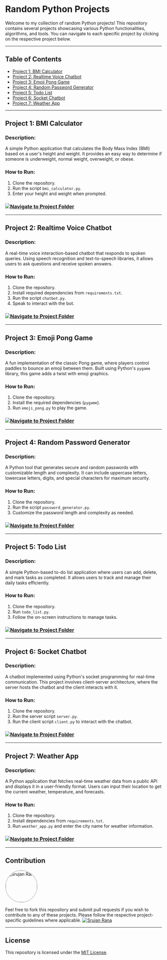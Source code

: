 # Random Python Projects

Welcome to my collection of random Python projects! This repository contains several projects showcasing various Python functionalities, algorithms, and tools. You can navigate to each specific project by clicking on the respective project below.

---

## Table of Contents

- [Project 1: BMI Calculator](#project-1-bmi-calculator)
- [Project 2: Realtime Voice Chatbot](#project-2-realtime-voice-chatbot)
- [Project 3: Emoji Pong Game](#project-3-emoji-pong-game)
- [Project 4: Random Password Generator](#project-4-random-password-generator)
- [Project 5: Todo List](#project-5-todo-list)
- [Project 6: Socket Chatbot](#project-6-socket-chatbot)
- [Project 7: Weather App](#project-7-weather-app)

---

## Project 1: BMI Calculator

### Description:
A simple Python application that calculates the Body Mass Index (BMI) based on a user's height and weight. It provides an easy way to determine if someone is underweight, normal weight, overweight, or obese.

### How to Run:
1. Clone the repository.
2. Run the script `bmi_calculator.py`.
3. Enter your height and weight when prompted.

### [![Navigate to Project Folder](https://img.shields.io/badge/Navigate%20to%20Project%20Folder-blue?style=for-the-badge)](https://github.com/Srujanrana07/Python-Projects/tree/76a9beebdaa0cd495c499adaaf7255115d804303/BMI%20Calculator)

---

## Project 2: Realtime Voice Chatbot

### Description:
A real-time voice interaction-based chatbot that responds to spoken queries. Using speech recognition and text-to-speech libraries, it allows users to ask questions and receive spoken answers.

### How to Run:
1. Clone the repository.
2. Install required dependencies from `requirements.txt`.
3. Run the script `chatbot.py`.
4. Speak to interact with the bot.

### [![Navigate to Project Folder](https://img.shields.io/badge/Navigate%20to%20Project%20Folder-blue?style=for-the-badge)](https://github.com/Srujanrana07/Python-Projects/tree/9a032f3a6667dc94d16c2e7f1861834b6d6f5235/Chatbot)

---

## Project 3: Emoji Pong Game

### Description:
A fun implementation of the classic Pong game, where players control paddles to bounce an emoji between them. Built using Python's `pygame` library, this game adds a twist with emoji graphics.

### How to Run:
1. Clone the repository.
2. Install the required dependencies (`pygame`).
3. Run `emoji_pong.py` to play the game.

### [![Navigate to Project Folder](https://img.shields.io/badge/Navigate%20to%20Project%20Folder-blue?style=for-the-badge)](https://github.com/Srujanrana07/Python-Projects/tree/9a032f3a6667dc94d16c2e7f1861834b6d6f5235/Emoji%20Pong)

---

## Project 4: Random Password Generator

### Description:
A Python tool that generates secure and random passwords with customizable length and complexity. It can include uppercase letters, lowercase letters, digits, and special characters for maximum security.

### How to Run:
1. Clone the repository.
2. Run the script `password_generator.py`.
3. Customize the password length and complexity as needed.

### [![Navigate to Project Folder](https://img.shields.io/badge/Navigate%20to%20Project%20Folder-blue?style=for-the-badge)](https://github.com/Srujanrana07/Python-Projects/tree/9a032f3a6667dc94d16c2e7f1861834b6d6f5235/Random%20Password)

---

## Project 5: Todo List

### Description:
A simple Python-based to-do list application where users can add, delete, and mark tasks as completed. It allows users to track and manage their daily tasks efficiently.

### How to Run:
1. Clone the repository.
2. Run `todo_list.py`.
3. Follow the on-screen instructions to manage tasks.

### [![Navigate to Project Folder](https://img.shields.io/badge/Navigate%20to%20Project%20Folder-blue?style=for-the-badge)](https://github.com/Srujanrana07/Python-Projects/tree/9a032f3a6667dc94d16c2e7f1861834b6d6f5235/ToList)

---

## Project 6: Socket Chatbot

### Description:
A chatbot implemented using Python's socket programming for real-time communication. This project involves client-server architecture, where the server hosts the chatbot and the client interacts with it.

### How to Run:
1. Clone the repository.
2. Run the server script `server.py`.
3. Run the client script `client.py` to interact with the chatbot.

### [![Navigate to Project Folder](https://img.shields.io/badge/Navigate%20to%20Project%20Folder-blue?style=for-the-badge)](https://github.com/Srujanrana07/Python-Projects/tree/9a032f3a6667dc94d16c2e7f1861834b6d6f5235/Voice%20Assistant)

---

## Project 7: Weather App

### Description:
A Python application that fetches real-time weather data from a public API and displays it in a user-friendly format. Users can input their location to get the current weather, temperature, and forecasts.

### How to Run:
1. Clone the repository.
2. Install dependencies from `requirements.txt`.
3. Run `weather_app.py` and enter the city name for weather information.

### [![Navigate to Project Folder](https://img.shields.io/badge/Navigate%20to%20Project%20Folder-blue?style=for-the-badge)](https://github.com/Srujanrana07/Python-Projects/tree/9a032f3a6667dc94d16c2e7f1861834b6d6f5235/Weather%20App)

---

## Contribution
<a href="https://github.com/Srujanrana07">
  <img src="https://avatars.githubusercontent.com/u/125748305?v=4" alt="Srujan Rana" style="width: 100px; height: 100px; border-radius: 50%; border: 2px solid #ccc;">
</a>


Feel free to fork this repository and submit pull requests if you wish to contribute to any of these projects. Please follow the respective project-specific guidelines where applicable.
[![Srujan Rana](https://img.shields.io/badge/Contributor%20Srujan%20Rana-Srujanrana07-blue?style=for-the-badge&logo=github)](https://github.com/Srujanrana07)

---

## License

This repository is licensed under the [MIT License](LICENSE).
